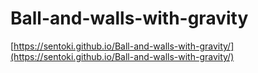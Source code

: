 # Ball-and-walls-with-gravity

[https://sentoki.github.io/Ball-and-walls-with-gravity/](https://sentoki.github.io/Ball-and-walls-with-gravity/)